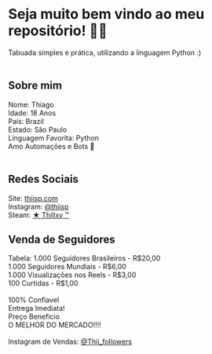 
<br>
<h1> Seja muito bem vindo ao meu repositório! 🥷🏻 </h1>
<a> Tabuada simples e prática, utilizando a linguagem Python :) </a>
<br>
<br>
<h2> Sobre mim </h2>
<a> Nome: Thiago </a>
<br>
<a> Idade: 18 Anos </a>
<br>
<a> País: Brazil </a>
<br>
<a> Estado: São Paulo </a>
<br>
<a>Linguagem Favorita: Python </a>
<br>
<a> Amo Automações e Bots 🤖 </a>
<br>
<br>
<h2> Redes Sociais </h2>
<a> Site: </a>
<a href="https://www.thiisp.com/">thiisp.com</a>
<br>
<a> Instagram: </a>
<a href="https://www.instagram.com/thiisp/">@thiisp</a>
<br>
<a> Steam: </a>
<a href="https://www.google.com/url?q=https%3A%2F%2Fsteamcommunity.com%2Fid%2FThiiR7%2F&sa=D">★󠁳 Thillxy ™</a>
<h2> Venda de Seguidores </h2>
<a> Tabela: </a>
<a>1.000 Seguidores Brasileiros - R$20,00</a>
<br>
<a>1.000 Seguidores Mundiais - R$6,00</a>
<br>
<a>1.000 Visualizações nos Reels - R$3,00</a>
<br>
<a>100 Curtidas - R$1,00</a>
<br>
<br>
<a>100% Confiavel</a>
<br>
<a>Entrega Imediata!</a>
<br>
<a>Preço Beneficio</a>
<br>
<a>O MELHOR DO MERCADO!!!!</a>
<br>
<br>
<a>Instagram de Vendas:</a>
<a href="https://www.instagram.com/thii_followers"> @Thii_followers</a>
